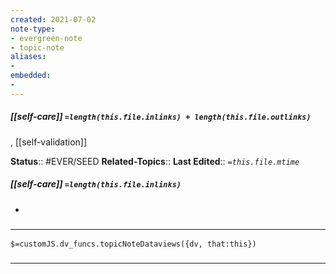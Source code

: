 ```yaml
---
created: 2021-07-02
note-type: 
- evergreen-note
- topic-note
aliases:
- 
embedded:
- 
---
```

 
##### [[self-care]] `=length(this.file.inlinks) + length(this.file.outlinks)`
, [[self-validation]]

**Status**:: #EVER/SEED 
**Related-Topics**:: 
**Last Edited**:: *`=this.file.mtime`*
##### [[self-care]] `=length(this.file.inlinks)` 
- 

### <hr class="dataviews"/>

`$=customJS.dv_funcs.topicNoteDataviews({dv, that:this})`


### <hr class="references"/>